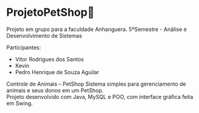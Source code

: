 # ProjetoPetShop🐾  
Projeto em grupo para a faculdade Anhanguera. 5ºSemestre - Análise e Desenvolvimento de Sistemas  

Participantes:
- Vitor Rodrigues dos Santos  
- Kevin  
- Pedro Henrique de Souza Aguilar


Controle de Animais – PetShop
Sistema simples para gerenciamento de animais e seus donos em um PetShop.  
Projeto desenvolvido com Java, MySQL e POO, com interface gráfica feita em Swing.

